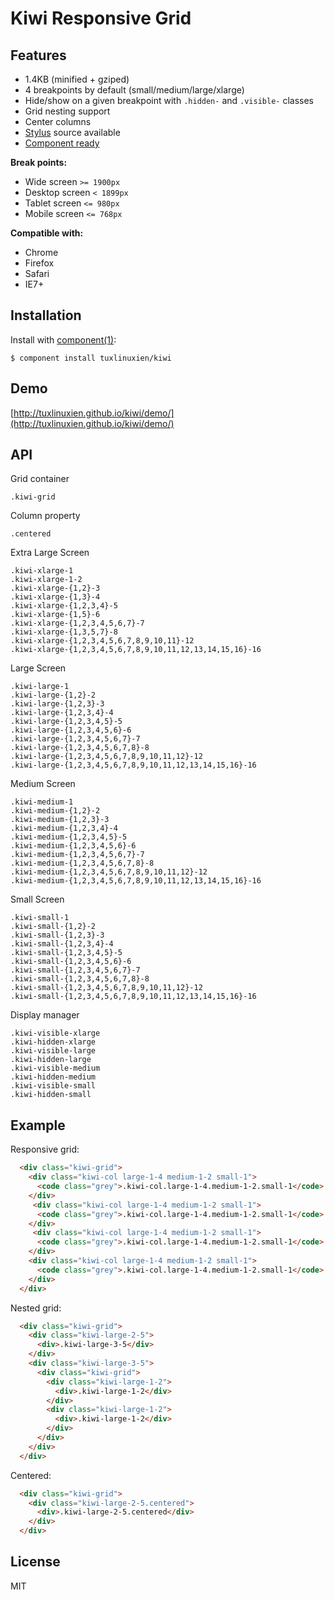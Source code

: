 # Kiwi Responsive Grid

## Features

* 1.4KB (minified + gziped)
* 4 breakpoints by default (small/medium/large/xlarge)
* Hide/show on a given breakpoint with `.hidden-` and `.visible-` classes
* Grid nesting support
* Center columns
* [Stylus](http://learnboost.github.io/stylus/) source available
* [Component ready](https://github.com/component/component)


**Break points:**

* Wide screen `>= 1900px`
* Desktop screen `< 1899px`
* Tablet screen `<= 980px`
* Mobile screen `<= 768px`

  
**Compatible with:**

* Chrome
* Firefox
* Safari
* IE7+

## Installation

  Install with [component(1)](http://component.io):

    $ component install tuxlinuxien/kiwi

## Demo

  [http://tuxlinuxien.github.io/kiwi/demo/](http://tuxlinuxien.github.io/kiwi/demo/)

## API
  
  Grid container
    
    .kiwi-grid

  Column property

    .centered
  
  Extra Large Screen
  
    .kiwi-xlarge-1
    .kiwi-xlarge-1-2
    .kiwi-xlarge-{1,2}-3
    .kiwi-xlarge-{1,3}-4
    .kiwi-xlarge-{1,2,3,4}-5
    .kiwi-xlarge-{1,5}-6
    .kiwi-xlarge-{1,2,3,4,5,6,7}-7
    .kiwi-xlarge-{1,3,5,7}-8
    .kiwi-xlarge-{1,2,3,4,5,6,7,8,9,10,11}-12
    .kiwi-xlarge-{1,2,3,4,5,6,7,8,9,10,11,12,13,14,15,16}-16

  Large Screen
  
    .kiwi-large-1
    .kiwi-large-{1,2}-2
    .kiwi-large-{1,2,3}-3
    .kiwi-large-{1,2,3,4}-4
    .kiwi-large-{1,2,3,4,5}-5
    .kiwi-large-{1,2,3,4,5,6}-6
    .kiwi-large-{1,2,3,4,5,6,7}-7
    .kiwi-large-{1,2,3,4,5,6,7,8}-8
    .kiwi-large-{1,2,3,4,5,6,7,8,9,10,11,12}-12
    .kiwi-large-{1,2,3,4,5,6,7,8,9,10,11,12,13,14,15,16}-16

  Medium Screen
  
    .kiwi-medium-1
    .kiwi-medium-{1,2}-2
    .kiwi-medium-{1,2,3}-3
    .kiwi-medium-{1,2,3,4}-4
    .kiwi-medium-{1,2,3,4,5}-5
    .kiwi-medium-{1,2,3,4,5,6}-6
    .kiwi-medium-{1,2,3,4,5,6,7}-7
    .kiwi-medium-{1,2,3,4,5,6,7,8}-8
    .kiwi-medium-{1,2,3,4,5,6,7,8,9,10,11,12}-12
    .kiwi-medium-{1,2,3,4,5,6,7,8,9,10,11,12,13,14,15,16}-16

  Small Screen
  
    .kiwi-small-1
    .kiwi-small-{1,2}-2
    .kiwi-small-{1,2,3}-3
    .kiwi-small-{1,2,3,4}-4
    .kiwi-small-{1,2,3,4,5}-5
    .kiwi-small-{1,2,3,4,5,6}-6
    .kiwi-small-{1,2,3,4,5,6,7}-7
    .kiwi-small-{1,2,3,4,5,6,7,8}-8
    .kiwi-small-{1,2,3,4,5,6,7,8,9,10,11,12}-12
    .kiwi-small-{1,2,3,4,5,6,7,8,9,10,11,12,13,14,15,16}-16

  Display manager
  
    .kiwi-visible-xlarge
    .kiwi-hidden-xlarge
    .kiwi-visible-large
    .kiwi-hidden-large
    .kiwi-visible-medium
    .kiwi-hidden-medium
    .kiwi-visible-small
    .kiwi-hidden-small
       
## Example

Responsive grid:

```html
  <div class="kiwi-grid">
    <div class="kiwi-col large-1-4 medium-1-2 small-1">
      <code class="grey">.kiwi-col.large-1-4.medium-1-2.small-1</code>
    </div>
     <div class="kiwi-col large-1-4 medium-1-2 small-1">
      <code class="grey">.kiwi-col.large-1-4.medium-1-2.small-1</code>
    </div>
     <div class="kiwi-col large-1-4 medium-1-2 small-1">
      <code class="grey">.kiwi-col.large-1-4.medium-1-2.small-1</code>
    </div>
    <div class="kiwi-col large-1-4 medium-1-2 small-1">
      <code class="grey">.kiwi-col.large-1-4.medium-1-2.small-1</code>
    </div>
  </div>
```


Nested grid:

```html
  <div class="kiwi-grid">
    <div class="kiwi-large-2-5">
      <div>.kiwi-large-3-5</div>
    </div>
    <div class="kiwi-large-3-5">
      <div class="kiwi-grid">
        <div class="kiwi-large-1-2">
          <div>.kiwi-large-1-2</div>
        </div>
        <div class="kiwi-large-1-2">
          <div>.kiwi-large-1-2</div>
        </div>
      </div>
    </div>
  </div>
```


Centered:

```html
  <div class="kiwi-grid">
    <div class="kiwi-large-2-5.centered">
      <div>.kiwi-large-2-5.centered</div>
    </div>
  </div>
```

## License

  MIT
